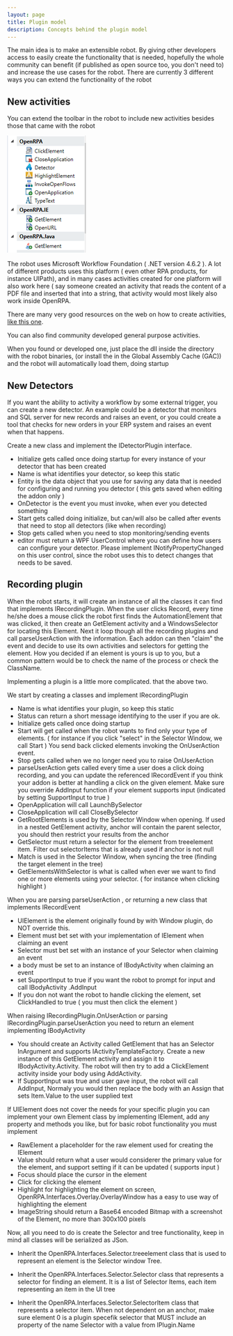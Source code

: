 ```yaml
---
layout: page
title: Plugin model
description: Concepts behind the plugin model
---
```

The main idea is to make an extensible robot. By giving other developers access to easily create the functionality that is needed, hopefully the whole community can benefit (if published as open source too, you don't need to) and increase the use cases for the robot. There are currently 3 different ways you can extend the functionality of the robot

## New activities

You can extend the toolbar in the robot to include new activities besides those that came with the robot

![1559203556546](plugin-model/1559203556546.png)

The robot uses Microsoft Workflow Foundation ( .NET version 4.6.2 ). A lot of different products uses this platform ( even other RPA products, for instance UIPath), and in many cases activities created for one platform will also work here ( say someone created an activity that reads the content of a PDF file and inserted that into a string, that activity would most likely also work inside OpenRPA.

There are many very good resources on the web on how to create activities, [like this one](https://docs.microsoft.com/en-us/dotnet/framework/windows-workflow-foundation/how-to-create-an-activity).

You can also find community developed general purpose activities. 

When you found or developed one, just place the dll inside the directory with the robot binaries, (or install the in the Global Assembly Cache (GAC)) and the robot will automatically load them, doing startup

## New Detectors

If you want the ability to activity a workflow by some external trigger, you can create a new detector. An example could be a detector that monitors and SQL server for new records and raises an event, or you could create a tool that checks for new orders in your ERP system and raises an event when that happens.

Create a new class and implement the IDetectorPlugin interface. 

- Initialize gets called once doing startup for every instance of your detector that has been created
- Name is what identifies your detector, so keep this static
- Entity is the data object that you use for saving any data that is needed for configuring and running you detector ( this gets saved when editing the addon only )
- OnDetector is the event you must invoke, when ever you detected something
- Start gets called doing initialize, but can/will also be called after events that need to stop all detectors (like when recording)
- Stop gets called when you need to stop monitoring/sending events
- editor must return a WPF UserControl where you can define how users can configure your detector. Please implement INotifyPropertyChanged on this user control, since the robot uses this to detect changes that needs to be saved.

## Recording plugin

When the robot starts, it will create an instance of all the classes it can find that implements IRecordingPlugin. When the user clicks Record, every time he/she does a mouse click the robot first finds the AutomationElement that was clicked, it then create an GetElement activity and a WindowsSelector for locating this Element. Next it loop though all the recording plugins and call parseUserAction with the information. Each addon can then "claim" the event and decide to use its own activities and selectors for getting the element. How you decided if an element is yours is up to you, but a common pattern would be to check the name of the process or check the ClassName.

Implementing a plugin is a little more complicated. that the above two.

We start by creating a classes and implement IRecordingPlugin

* Name is what identifies your plugin, so keep this static
* Status can return a short message identifying to the user if you are ok.
* Initialize gets called once doing startup
* Start will get called when the robot wants to find only your type of elements. ( for instance if you click "select" in the Selector Window, we call Start )
  You send back clicked elements invoking the OnUserAction event.
* Stop gets called when we no longer need you to raise OnUserAction 
* parseUserAction gets called every time a user does a click doing recording, and  you can update the referenced IRecordEvent if you think your addon is better at handling a click on the given element. Make sure you override AddInput function if your element supports input (indicated by setting SupportInput to true )
* OpenApplication will call LaunchBySelector
* CloseApplication will call CloseBySelector
* GetRootElements is used by the Selector Window when opening. If used in a nested GetElement activity, anchor will contain the parent selector, you should then restrict your results from the anchor
* GetSelector must return a selector for the element from treeelement item. Filter out selectorItems that is already used if anchor is not null
* Match is used in the Selector Window, when syncing the tree (finding the target element in the tree)
* GetElementsWithSelector is what is called when ever we want to find one or more elements using your selector. ( for instance when clicking highlight )

When you are parsing parseUserAction , or returning a new class that implements IRecordEvent

* UIElement is the element originally found by with Window plugin, do NOT override this.
* Element must bet set with your implementation of IElement when claiming an event
* Selector must bet set with an instance of your Selector when claiming an event
* a body must be set to an instance of IBodyActivity when claiming an event
* set SupportInput to true if you want the robot to prompt for input and call IBodyActivity .AddInput
* If you don not want the robot to handle clicking the element, set ClickHandled to true ( you must then click the element )

When raising IRecordingPlugin.OnUserAction or parsing IRecordingPlugin.parseUserAction you need to return an element implementing IBodyActivity

* You should create an Activity called GetElement that has an Selector InArgument and supports IActivityTemplateFactory. Create a new instance of this GetElement activity and assign it to IBodyActivity.Activity. The robot will then try to add a ClickElement activity inside your body using AddActivity. 
* If SupportInput was true and user gave input, the robot will call AddInput, Normaly you would then replace the body with an Assign that sets Item.Value to the user supplied text

If UIElement does not cover the needs for your specific plugin you can implement your own Element class by implementing IElement, add any property and methods you like, but for basic robot functionality you must implement

* RawElement a placeholder for the raw element used for creating the IElement
* Value should return what a user would considerer the primary value for the element, and support setting if it can be updated ( supports input )
* Focus should place the cursor in the element
* Click for clicking the element
* Highlight for highlighting the element on screen, OpenRPA.Interfaces.Overlay.OverlayWindow has a easy to use way of highlighting the element
* ImageString should return a Base64 encoded Bitmap with a screenshot of the Element, no more than 300x100 pixels

Now, all you need to do is create the Selector and tree functionality, keep in mind all classes will be serialized as JSon.

* Inherit the OpenRPA.Interfaces.Selector.treeelement class that is used to represent an element is the Selector window Tree.

* Inherit the OpenRPA.Interfaces.Selector.Selector class that represents a selector for finding an element. It is a list of Selector Items, each item representing an item in the UI tree

* Inherit the OpenRPA.Interfaces.Selector.SelectorItem class that represents a selector item. When not dependent on an anchor, make sure element 0 is a plugin specefik selector that MUST include an property of the name Selector with a value from IPlugin.Name

  

